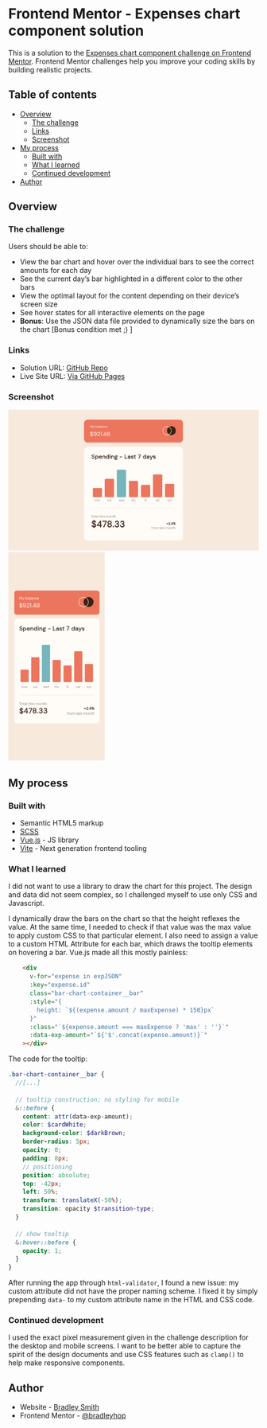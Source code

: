 # Frontend Mentor - Expenses chart component solution

This is a solution to the [Expenses chart component challenge on Frontend
Mentor](https://www.frontendmentor.io/challenges/expenses-chart-component-e7yJBUdjwt).
Frontend Mentor challenges help you improve your coding skills by building
realistic projects.

## Table of contents

- [Overview](#overview)
  - [The challenge](#the-challenge)
  - [Links](#links)
  - [Screenshot](#screenshot)
- [My process](#my-process)
  - [Built with](#built-with)
  - [What I learned](#what-i-learned)
  - [Continued development](#continued-development)
- [Author](#author)

## Overview

### The challenge

Users should be able to:

- View the bar chart and hover over the individual bars to see the correct amounts for each day
- See the current day’s bar highlighted in a different color to the other bars
- View the optimal layout for the content depending on their device’s screen size
- See hover states for all interactive elements on the page
- **Bonus**: Use the JSON data file provided to dynamically size the bars on the chart [Bonus condition met ;) ]

### Links

- Solution URL: [GitHub Repo](https://github.com/bradleyhop/frontend-mentor-expenses-chart-component)
- Live Site URL: [Via GitHub Pages](https://bradleyhop.github.io/frontend-mentor-expenses-chart-component/)

### Screenshot

![desktop screenshot](./screenshots/desktop.png)
![mobile screenshot](./screenshots/mobile.png)

## My process

### Built with

- Semantic HTML5 markup
- [SCSS](https://sass-lang.com/)
- [Vue.js](https://vuejs.org/) - JS library
- [Vite](https://vitejs.dev) - Next generation frontend tooling

### What I learned

I did not want to use a library to draw the chart for this project. The design
and data did not seem complex, so I challenged myself to use only CSS and
Javascript.

I dynamically draw the bars on the chart so that the height reflexes the value.
At the same time, I needed to check if that value was the max value to apply
custom CSS to that particular element. I also need to assign a value to a
custom HTML Attribute for each bar, which draws the tooltip elements on
hovering a bar. Vue.js made all this mostly painless:

```html
    <div
      v-for="expense in expJSON"
      :key="expense.id"
      class="bar-chart-container__bar"
      :style="{
        height: `${(expense.amount / maxExpense) * 150}px`
      }"
      :class="`${expense.amount === maxExpense ? 'max' : ''}`"
      :data-exp-amount="`${'$'.concat(expense.amount)}`"
    ></div>
```

The code for the tooltip:

```scss
.bar-chart-container__bar {
  //[...]

  // tooltip construction; no styling for mobile
  &::before {
    content: attr(data-exp-amount);
    color: $cardWhite;
    background-color: $darkBrown;
    border-radius: 5px;
    opacity: 0;
    padding: 8px;
    // positioning
    position: absolute;
    top: -42px;
    left: 50%;
    transform: translateX(-50%);
    transition: opacity $transition-type;
  }

  // show tooltip
  &:hover::before {
    opacity: 1;
  }
}
```

After running the app through `html-validator`, I found a new issue: my custom
attribute did not have the proper naming scheme. I fixed it by simply prepending
`data-` to my custom attribute name in the HTML and CSS code.

### Continued development

I used the exact pixel measurement given in the challenge description for the
desktop and mobile screens. I want to be better able to capture the spirit of
the design documents and use CSS features such as `clamp()` to help make
responsive components.

## Author

- Website - [Bradley Smith](https://www.bradleysmith.tech)
- Frontend Mentor -
    [@bradleyhop](https://www.frontendmentor.io/profile/bradleyhop)

